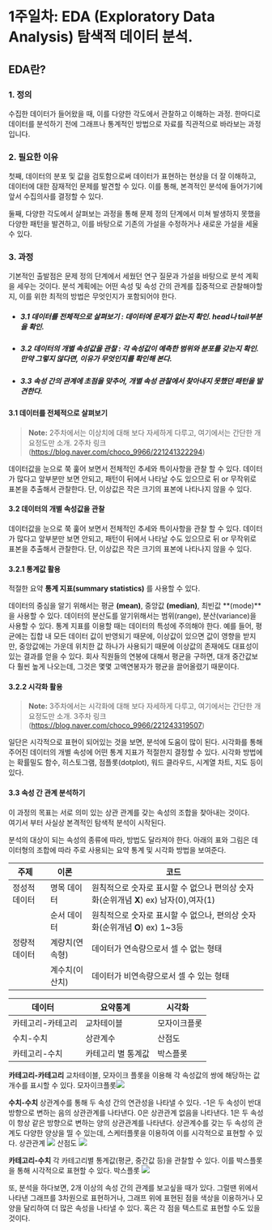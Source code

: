 # 1주일차: EDA (Exploratory Data Analysis) 탐색적 데이터 분석.

## EDA란?

### 1. 정의  
수집한 데이터가 들어왔을 때, 이를 다양한 각도에서 관찰하고 이해하는 과정. 한마디로 데이터를 분석하기 전에 그래프나 통계적인 방법으로 자료를 직관적으로 바라보는 과정입니다.

### 2. 필요한 이유 
첫째, 데이터의 분포 및 값을 검토함으로써 데이터가 표현하는 현상을 더 잘 이해하고, 데이터에 대한 잠재적인 문제를 발견할 수 있다. 이를 통해, 본격적인 분석에 들어가기에 앞서 수집의사를 결정할 수 있다. 

둘째, 다양한 각도에서 살펴보는 과정을 통해 문제 정의 단계에서 미쳐 발생하지 못했을 다양한 패턴을 발견하고, 이를 바탕으로 기존의 가설을 수정하거나 새로운 가설을 세울 수 있다.



### 3. 과정 

기본적인 출발점은 문제 정의 단계에서 세웠던 연구 질문과 가설을 바탕으로 분석 계획을 세우는 것이다. 분석 계획에는 어떤 속성 및 속성 간의 관계를 집중적으로 관찰해야할지, 이를 위한 최적의 방법은 무엇인지가 포함되어야 한다.

* ##### 3.1 데이터를 전체적으로 살펴보기 :  데이터에 문제가 없는지 확인. head나 tail부분을 확인.
* ##### 3.2 데이터의 개별 속성값을 관찰 : 각 속성값이 예측한 범위와 분포를 갖는지 확인. 만약 그렇지 않다면, 이유가 무엇인지를 확인해 본다.
* ##### 3.3 속성 간의 관계에 초점을 맞추어, 개별 속성 관찰에서 찾아내지 못했던 패턴을 발견한다.



#### 3.1 데이터를 전체적으로 살펴보기
> **Note:** 2주차에서는 이상치에 대해 보다 자세하게 다루고, 여기에서는 간단한 개요정도만 소개. 
> 2주차 링크(https://blog.naver.com/choco_9966/221241322294)


데이터값을 눈으로 쭉 훑어 보면서 전체적인 추세와 특이사항을 관찰 할 수 있다. 데이터가 많다고 앞부분만 보면 안되고, 패턴이 뒤에서 나타날 수도 있으므로 뒤 or 무작위로 표본을 추출해서 관찰한다. 단, 이상값은 작은 크기의 표본에 나타나지 않을 수 있다.


#### 3.2 데이터의 개별 속성값을 관찰

데이터값을 눈으로 쭉 훑어 보면서 전체적인 추세와 특이사항을 관찰 할 수 있다. 데이터가 많다고 앞부분만 보면 안되고, 패턴이 뒤에서 나타날 수도 있으므로 뒤 or 무작위로 표본을 추출해서 관찰한다. 단, 이상값은 작은 크기의 표본에 나타나지 않을 수 있다.

#### 3.2.1 통계값 활용 

적절한 요약 **통계 지표(summary statistics)** 를 사용할 수 있다. 

데이터의 중심을 알기 위해서는 평균 **(mean)**, 중앙값 **(median)**, 최빈값 **(mode)**을 사용할 수 있다. 데이터의 분산도를 알기위해서는 범위(range), 분산(variance)을 사용할 수 있다. 통계 지표를 이용할 때는 데이터의 특성에 주의해야 한다. 예를 들어, 평균에는 집합 내 모든 데이터 값이 반영되기 때문에, 이상값이 있으면 값이 영향을 받지만, 중앙값에는 가운데 위치한 값 하나가 사용되기 때문에 이상값의 존재에도 대표성이 있는 결과를 얻을 수 있다. 회사 직원들의 연봉에 대해서 평균을 구하면, 대개 중간값보다 훨씬 높게 나오는데, 그것은 몇몇 고액연봉자가 평균을 끌어올렸기 때문이다. 


#### 3.2.2 시각화 활용
> **Note:** 3주차에서는 시각화에 대해 보다 자세하게 다루고, 여기에서는 간단한 개요정도만 소개. 
> 3주차 링크(https://blog.naver.com/choco_9966/221243319507)

일단은 시각적으로 표현이 되어있는 것을 보면, 분석에 도움이 많이 된다. 
시각화를 통해 주어진 데이터의 개별 속성에 어떤 통계 지표가 적절한지 결정할 수 있다. 
시각화 방법에는 확률밀도 함수, 히스토그램, 점플롯(dotplot), 워드 클라우드, 시계열 차트, 지도 등이 있다. 


#### 3.3 속성 간 관계 분석하기 

이 과정의 목표는 서로 의미 있는 상관 관계를 갖는 속성의 조합을 찾아내는 것이다.  
여기서 부터 사실상 본격적인 탐색적 분석이 시작된다. 


분석의 대상이 되는 속성의 종류에 따라, 방법도 달라져야 한다. 
아래의 표와 그림은 데이터형의 조합에 따라 주로 사용되는 요약 통계 및 시각화 방법을 보여준다. 

|주제   |이론   |코드   |
|---|---|---|
|정성적 데이터|명목 데이터|원칙적으로 숫자로 표시할 수 없으나 편의상 숫자화(순위개념 **X**) ex) 남자(0),여자(1)
||순서 데이터|원칙적으로 숫자로 표시할 수 없으나, 편의상 숫자화(순위개념 **O**) ex) 1~3등
|정량적 데이터|계량치(연속형)|데이터가 연속량으로서 셀 수 없는 형태
||계수치(이산치)|데이터가 비연속량으로서 셀 수 있는 형태


|데이터   |요약통계   |시각화   |
|---|---|---|
|카테고리-카테고리|교차테이블|모자이크플롯
|수치-수치|상관계수|산점도
|카테고리-수치|카테고리 별 통계값|박스플롯



**카테고리-카테고리**
교차테이블, 모자이크 플롯을 이용해 각 속성값의 쌍에 해당하는 값 개수를 표시할 수 있다.
모자이크플롯![](https:choco9966.github.io/Team-EDA/1week/image/mosaic.png)


**수치-수치**
상관계수를 통해 두 속성 간의 연관성을 나타낼 수 있다. 
-1은 두 속성이 반대 방향으로 변하는 음의 상관관계를 나타낸다. 
0은 상관관계 없음을 나타낸다.
1은 두 속성이 항상 같은 방향으로 변하는 양의 상관관계를 나타낸다.
상관계수를 갖는 두 속성의 관계도 다양한 양상을 띨 수 있는데, 스케터플롯을 이용하여 이를 시각적으로 표현할 수 있다.
상관관계 ![](https:choco9966.github.io/Team-EDA/1week/image/cor.png)
산점도 ![](https:choco9966.github.io/Team-EDA/1week/image/scatter.png)


**카테고리-수치**
각 카테고리별 통계값(평균, 중간값 등)을 관찰할 수 있다.
이를 박스플롯을 통해 시각적으로 표현할 수 있다.
박스플롯 ![](https:choco9966.github.io/Team-EDA/1week/image/boxplot.png)

또, 분석을 하다보면, 2개 이상의 속성 간의 관계를 보고싶을 때가 있다.
그럴땐 위에서 나타낸 그래프를 3차원으로 표현하거나, 그래프 위에 표현된 점을 색상을 이용하거나 모양을 달리하여 더 많은 속성을 나타낼 수 있다. 혹은 각 점을 텍스트로 표현할 수도 있을 것이다.
